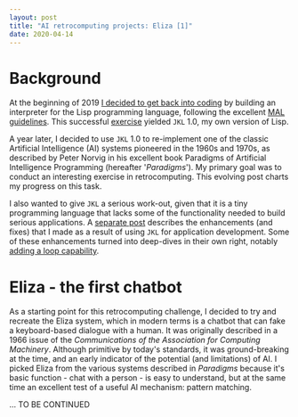 ```yaml
---
layout: post
title: "AI retrocomputing projects: Eliza [1]"
date: 2020-04-14
---
```


# Background

At the beginning of 2019 [I decided to get back into coding](https://www.non-kinetic-effects.co.uk/blog/2019/01/01/MAL-1) by building an interpreter for the Lisp programming language, following the excellent [MAL guidelines](https://github.com/kanaka/mal). This successful [exercise](https://www.non-kinetic-effects.co.uk/blog/2019/04/28/MAL-5) yielded `JKL` 1.0, my own version of Lisp.

A year later, I decided to use `JKL` 1.0 to re-implement one of the classic Artificial Intelligence (AI) systems pioneered in the 1960s and 1970s, as described by Peter Norvig in his excellent book Paradigms of Artificial Intelligence Programming (hereafter '*Paradigms*'). My primary goal was to conduct an interesting exercise in retrocomputing. This evolving post charts my progress on this task.

I also wanted to give `JKL` a serious work-out, given that it is a tiny programming language that lacks some of the functionality needed to build serious applications. A [separate post](https://www.non-kinetic-effects.co.uk/blog/2020/04/03/Journey-continues) describes the enhancements (and fixes) that I made as a result of using `JKL` for application development. Some of these enhancements turned into deep-dives in their own right, notably [adding a loop capability](https://www.non-kinetic-effects.co.uk/blog/2020/04/18/looping-deep-dive).

# Eliza - the first chatbot

As a starting point for this retrocomputing challenge, I decided to try and recreate the Eliza system, which in modern terms is a chatbot that can fake a keyboard-based dialogue with a human. It was originally described in a 1966 issue of the *Communications of the Association for Computing Machinery*. Although primitive by today's standards, it was ground-breaking at the time, and an early indicator of the potential (and limitations) of AI. I picked Eliza from the various systems described in *Paradigms* because it's basic function - chat with a person - is easy to understand, but at the same time an excellent test of a useful AI mechanism: pattern matching.

... TO BE CONTINUED



